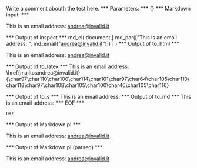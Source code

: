 Write a comment abouth the test here.
*** Parameters: ***
{}
*** Markdown input: ***


This is an email address: <andrea@invalid.it>
	
*** Output of inspect ***
md_el(:document,[
	md_par(["This is an email address: ", md_email("andrea@invalid.it")])
] )
*** Output of to_html ***
<p>This is an email address: <a href='mailto:andrea@invalid.it'>&#097;&#110;&#100;&#114;&#101;&#097;&#064;&#105;&#110;&#118;&#097;&#108;&#105;&#100;&#046;&#105;&#116;</a
    ></p
  >
*** Output of to_latex ***
This is an email address: \href{mailto:andrea@invalid.it}{\char97\char110\char100\char114\char101\char97\char64\char105\char110\char118\char97\char108\char105\char100\char46\char105\char116}


*** Output of to_s ***
This is an email address: 
*** Output of to_md ***
This is an email address: 
*** EOF ***



	OK!



*** Output of Markdown.pl ***
<p>This is an email address: <a href="&#x6D;&#x61;i&#x6C;&#116;o:&#x61;&#110;&#100;&#x72;&#x65;&#x61;&#64;&#x69;&#110;&#x76;a&#x6C;&#x69;&#100;&#46;&#x69;&#116;">&#x61;&#110;&#100;&#x72;&#x65;&#x61;&#64;&#x69;&#110;&#x76;a&#x6C;&#x69;&#100;&#46;&#x69;&#116;</a></p>

*** Output of Markdown.pl (parsed) ***
<p>This is an email address: <a href='&amp;#x6D;&amp;#x61;i&amp;#x6C;&amp;#116;o:&amp;#x61;&amp;#110;&amp;#100;&amp;#x72;&amp;#x65;&amp;#x61;&amp;#64;&amp;#x69;&amp;#110;&amp;#x76;a&amp;#x6C;&amp;#x69;&amp;#100;&amp;#46;&amp;#x69;&amp;#116;'>&#x61;&#110;&#100;&#x72;&#x65;&#x61;&#64;&#x69;&#110;&#x76;a&#x6C;&#x69;&#100;&#46;&#x69;&#116;</a
    ></p
  >
